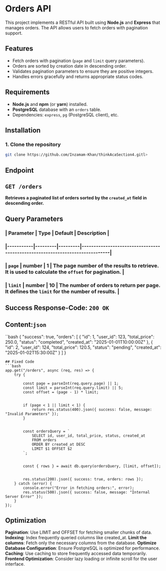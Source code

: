 # Orders API

This project implements a RESTful API built using **Node.js** and **Express** that manages orders. The API allows users to fetch orders with pagination support.

## Features

- Fetch orders with pagination (`page` and `limit` query parameters).
- Orders are sorted by creation date in descending order.
- Validates pagination parameters to ensure they are positive integers.
- Handles errors gracefully and returns appropriate status codes.

## Requirements

- **Node.js** and **npm** (or **yarn**) installed.
- **PostgreSQL** database with an `orders` table.
- Dependencies: `express`, `pg` (PostgreSQL client), etc.

## Installation

### 1. Clone the repository

```bash
git clone https://github.com/Inzamam-Khan/thinkAcaSection4.gitl>

```


## Endpoint

## `GET /orders`

**Retrieves a paginated list of orders sorted by the `created_at` field in descending order.**

## Query Parameters

### | Parameter | Type    | Default | Description                                                                 |
### |-----------|---------|---------|-----------------------------------------------------------------------------|
### | `page`    | number  | 1       | The page number of the results to retrieve. It is used to calculate the `offset` for pagination. |
### | `limit`   | number  | 10      | The number of orders to return per page. It defines the `limit` for the number of results. |

## Success Response-Code: `200 OK`

## Content:`json`
``bash 
{
    "success": true,
    "orders": [
        {
            "id": 1,
            "user_id": 123,
            "total_price": 250.0,
            "status": "completed",
            "created_at": "2025-01-01T10:00:00Z"
        },
        {
            "id": 2,
            "user_id": 124,
            "total_price": 120.5,
            "status": "pending",
            "created_at": "2025-01-02T15:30:00Z"
        }
    ]
}
```
## Fixed Code
```bash
app.get("/orders", async (req, res) => {
    try {
        
        const page = parseInt(req.query.page) || 1;
        const limit = parseInt(req.query.limit) || 5;
        const offset = (page - 1) * limit;

        
        if (page < 1 || limit < 1) {
            return res.status(400).json({ success: false, message: "Invalid Parameters" });
        }

        
        const ordersQuery = `
            SELECT id, user_id, total_price, status, created_at 
            FROM orders 
            ORDER BY created_at DESC 
            LIMIT $1 OFFSET $2
        `;
        
        
        const { rows } = await db.query(ordersQuery, [limit, offset]);

        
        res.status(200).json({ success: true, orders: rows });
    } catch (error) {
        console.error("Error in fetching orders:", error);
        res.status(500).json({ success: false, message: "Internal Server Error" });
    }
});
```







## Optimization


**Pagination**: Use LIMIT and OFFSET for fetching smaller chunks of data.
**Indexing**: Index frequently queried columns like created_at.
**Limit the columns**: Fetch only the necessary columns from the database.
**Optimize Database Configuration**: Ensure PostgreSQL is optimized for performance.
**Caching**: Use caching to store frequently accessed data temporarily.
**Frontend Optimization**: Consider lazy loading or infinite scroll for the user interface.
